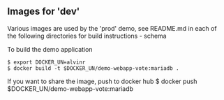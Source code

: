 ## Images for 'dev'

Various images are used by the 'prod' demo, see README.md in each of the following directories for build instructions
    - schema

To build the demo application

    $ export DOCKER_UN=alvinr
    $ docker build -t $DOCKER_UN/demo-webapp-vote:mariadb .

If you want to share the image, push to docker hub
    $ docker push $DOCKER_UN/demo-webapp-vote:mariadb